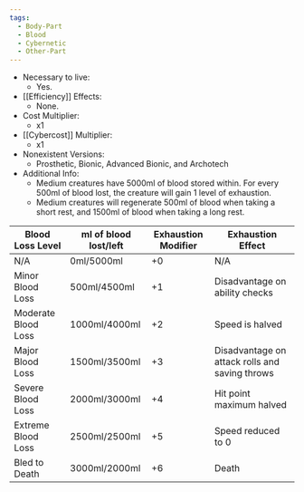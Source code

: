 ```yaml
---
tags:
  - Body-Part
  - Blood
  - Cybernetic
  - Other-Part
---
```

* Necessary to live:
	* Yes.
* [[Efficiency]] Effects:
	* None.
* Cost Multiplier:
	* x1
* [[Cybercost]] Multiplier:
	* x1
* Nonexistent Versions:
	* Prosthetic, Bionic, Advanced Bionic, and Archotech
* Additional Info:
	* Medium creatures have 5000ml of blood stored within. For every 500ml of blood lost, the creature will gain 1 level of exhaustion.
	* Medium creatures will regenerate 500ml of blood when taking a short rest, and 1500ml of blood when taking a long rest.

| Blood Loss Level    | ml of blood lost/left | Exhaustion Modifier | Exhaustion Effect                              |
| ------------------- | --------------------- | ------------------- | ---------------------------------------------- |
| N/A                 | 0ml/5000ml            | +0                  | N/A                                            |
| Minor Blood Loss    | 500ml/4500ml          | +1                  | Disadvantage on ability checks                 |
| Moderate Blood Loss | 1000ml/4000ml         | +2                  | Speed is halved                                |
| Major Blood Loss    | 1500ml/3500ml         | +3                  | Disadvantage on attack rolls and saving throws |
| Severe Blood Loss   | 2000ml/3000ml         | +4                  | Hit point maximum halved                       |
| Extreme Blood Loss  | 2500ml/2500ml         | +5                  | Speed reduced to 0                             |
| Bled to Death       | 3000ml/2000ml         | +6                  | Death                                          |
